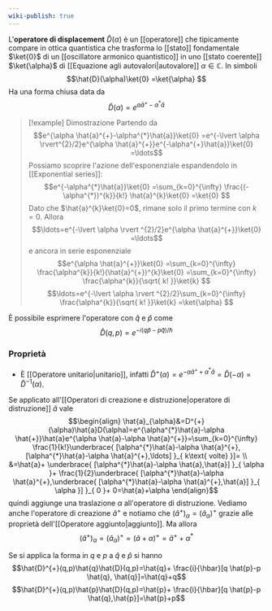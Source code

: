 ```yaml
---
wiki-publish: true
---
```

L'**operatore di displacement** $\hat{D}(\alpha)$ è un [[operatore]] che tipicamente compare in ottica quantistica che trasforma lo [[stato]] fondamentale $\ket{0}$ di un [[oscillatore armonico quantistico]] in uno [[stato coerente]] $\ket{\alpha}$ di [[Equazione agli autovalori|autovalore]] $\alpha \in \mathbb{C}$. In simboli
$$\hat{D}(\alpha)\ket{0} =\ket{\alpha} $$
Ha una forma chiusa data da
$$\hat{D}(\alpha)=e^{\alpha \hat{a}^{+}-\alpha^{*}\hat{a}}$$

> [!example] Dimostrazione
> Partendo da
> $$e^{\alpha \hat{a}^{+}-\alpha^{*}\hat{a}}\ket{0} =e^{-\lvert \alpha \rvert^{2}/2}e^{\alpha \hat{a}^{+}}e^{-\alpha^{+}\hat{a}}\ket{0} =\ldots$$
> Possiamo scoprire l'azione dell'esponenziale espandendolo in [[Exponential series]]:
> $$e^{-\alpha^{*}\hat{a}}\ket{0} =\sum_{k=0}^{\infty} \frac{(-\alpha^{*})^{k}}{k!} \hat{a}^{k}\ket{0} =\ket{0} $$
> Dato che $\hat{a}^{k}\ket{0}=0$, rimane solo il primo termine con $k=0$. Allora
> $$\ldots=e^{-\lvert \alpha \rvert ^{2}/2}e^{\alpha \hat{a}^{+}}\ket{0} =\ldots$$
> e ancora in serie esponenziale
> $$e^{\alpha \hat{a}^{+}}\ket{0} =\sum_{k=0}^{\infty} \frac{\alpha^{k}}{k!}(\hat{a}^{+})^{k}\ket{0} =\sum_{k=0}^{\infty} \frac{\alpha^{k}}{\sqrt{ k! }}\ket{k} $$
> $$\ldots=e^{-\lvert \alpha \rvert ^{2}/2}\sum_{k=0}^{\infty} \frac{\alpha^{k}}{\sqrt{ k! }}\ket{k} =\ket{\alpha} $$

È possibile esprimere l'operatore con $\hat{q}$ e $\hat{p}$ come
$$\hat{D}(q,p)=e^{-i(q \hat{p}-p \hat{q})/\hbar}$$
### Proprietà
- È [[Operatore unitario|unitario]], infatti $\hat{D}^{+}(\alpha)=e^{-\alpha \hat{a}^{+}+\alpha^{*}\hat{a}}=\hat{D}(-\alpha)=\hat{D}^{-1}(\alpha)$.

Se applicato all'[[Operatori di creazione e distruzione|operatore di distruzione]] $\hat{a}$ vale
$$\begin{align}
\hat{a}_{\alpha}&=D^{+}(\alpha)\hat{a}D(\alpha)=e^{\alpha^{*}\hat{a}-\alpha \hat{+}}\hat{a}e^{\alpha \hat{a}-\alpha \hat{a}^{+}}=\sum_{k=0}^{\infty} \frac{1}{k!}\underbrace{ [\alpha^{*}\hat{a}-\alpha  \hat{a}^{+},[\alpha^{*}\hat{a}-\alpha \hat{a}^{+},\ldots] }_{ k\text{ volte} }]= \\
&=\hat{a}+ \underbrace{ [\alpha^{*}\hat{a}-\alpha \hat{a},\hat{a}] }_{ \alpha }+ \frac{1}{2}\underbrace{ [\alpha^{*}\hat{a}-\alpha \hat{a}^{+},\underbrace{ [\alpha^{*}\hat{a}-\alpha \hat{a}^{+},\hat{a}] }_{ \alpha }] }_{ 0 }+ 0=\hat{a}+\alpha
\end{align}$$
quindi aggiunge una traslazione $\alpha$ all'operatore di distruzione. Vediamo anche l'operatore di creazione $\hat{a}^{+}$ e notiamo che $(\hat{a}^{+})_{\alpha}=(\hat{a}_{\alpha})^{+}$ grazie alle proprietà dell'[[Operatore aggiunto|aggiunto]]. Ma allora
$$(\hat{a}^{+})_{\alpha}=(\hat{a}_{\alpha})^{+}=(\hat{a}+\alpha)^{+}=\hat{a}^{+}+\alpha^{*}$$

Se si applica la forma in $q$ e $p$ a $\hat{q}$ e $\hat{p}$ si hanno
$$\hat{D}^{+}(q,p)\hat{q}\hat{D}(q,p)=\hat{q}+ \frac{i}{\hbar}[q \hat{p}-p \hat{q}, \hat{q}]=\hat{q}+q$$
$$\hat{D}^{+}(q,p)\hat{p}\hat{D}(q,p)=\hat{p}+ \frac{i}{\hbar}[q \hat{p}-p \hat{q},\hat{p}]=\hat{p}+p$$
